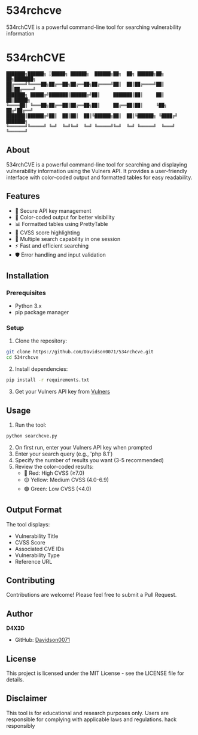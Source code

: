 # 534rchcve
534rchCVE is a powerful command-line tool for searching vulnerability information


# 534rchCVE

```ascii
███████╗██████╗ ░█████╗ ██████╗  ██████╗██╗  ██╗ ██████╗██╗   ██╗███████╗
██╔════╝╚════██╗██╔══██╗██╔══██╗██╔════╝██║  ██║██╔════╝██║   ██║██╔════╝
███████╗ █████╔╝███████║██████╔╝██║     ███████║██║     ██║   ██║█████╗  
╚════██║ ╚═══██╗██╔══██║██╔══██╗██║     ██╔══██║██║     ╚██╗ ██╔╝██╔══╝  
███████║██████╔╝██║  ██║██║  ██║╚██████╗██║  ██║╚██████╗ ╚████╔╝ ███████╗
╚══════╝╚═════╝ ╚═╝  ╚═╝╚═╝  ╚═╝ ╚═════╝╚═╝  ╚═╝ ╚═════╝  ╚═══╝  ╚══════╝
```

## About
534rchCVE is a powerful command-line tool for searching and displaying vulnerability information using the Vulners API. It provides a user-friendly interface with color-coded output and formatted tables for easy readability.

## Features
- 🔑 Secure API key management
- 🎨 Color-coded output for better visibility
- 📊 Formatted tables using PrettyTable
- 🎯 CVSS score highlighting
- 🔄 Multiple search capability in one session
- ⚡ Fast and efficient searching
- 🛡️ Error handling and input validation

## Installation

### Prerequisites
- Python 3.x
- pip package manager

### Setup
1. Clone the repository:
```bash
git clone https://github.com/Davidson0071/534rchcve.git
cd 534rchcve
```

2. Install dependencies:
```bash
pip install -r requirements.txt
```

3. Get your Vulners API key from [Vulners](https://vulners.com/)

## Usage

1. Run the tool:
```bash
python searchcve.py
```

2. On first run, enter your Vulners API key when prompted
3. Enter your search query (e.g., 'php 8.1')
4. Specify the number of results you want (3-5 recommended)
5. Review the color-coded results:
   - 🔴 Red: High CVSS (≥7.0)
   - 🟡 Yellow: Medium CVSS (4.0-6.9)
   - 🟢 Green: Low CVSS (<4.0)

## Output Format
The tool displays:
- Vulnerability Title
- CVSS Score
- Associated CVE IDs
- Vulnerability Type
- Reference URL

## Contributing
Contributions are welcome! Please feel free to submit a Pull Request.

## Author
**D4X3D**
- GitHub: [Davidson0071](https://github.com/Davidson0071)

## License
This project is licensed under the MIT License - see the LICENSE file for details.

## Disclaimer
This tool is for educational and research purposes only. Users are responsible for complying with applicable laws and regulations. hack responsibly
